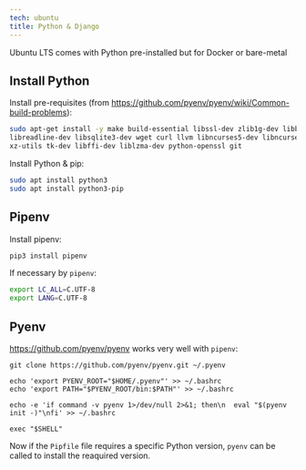 ```yaml
---
tech: ubuntu
title: Python & Django
---
```


Ubuntu LTS comes with Python pre-installed but for Docker or bare-metal

## Install Python


Install pre-requisites (from <https://github.com/pyenv/pyenv/wiki/Common-build-problems>):

```sh
sudo apt-get install -y make build-essential libssl-dev zlib1g-dev libbz2-dev \
libreadline-dev libsqlite3-dev wget curl llvm libncurses5-dev libncursesw5-dev \
xz-utils tk-dev libffi-dev liblzma-dev python-openssl git
```

Install Python & pip:

```sh
sudo apt install python3
sudo apt install python3-pip
```

## Pipenv

Install pipenv:

```sh
pip3 install pipenv
```

If necessary by `pipenv`:

```sh
export LC_ALL=C.UTF-8
export LANG=C.UTF-8
```

## Pyenv

<https://github.com/pyenv/pyenv> works very well with `pipenv`:

```
git clone https://github.com/pyenv/pyenv.git ~/.pyenv

echo 'export PYENV_ROOT="$HOME/.pyenv"' >> ~/.bashrc
echo 'export PATH="$PYENV_ROOT/bin:$PATH"' >> ~/.bashrc

echo -e 'if command -v pyenv 1>/dev/null 2>&1; then\n  eval "$(pyenv init -)"\nfi' >> ~/.bashrc

exec "$SHELL"
```

Now if the `Pipfile` file requires a specific Python version, `pyenv`
can be called to install the reaquired version.